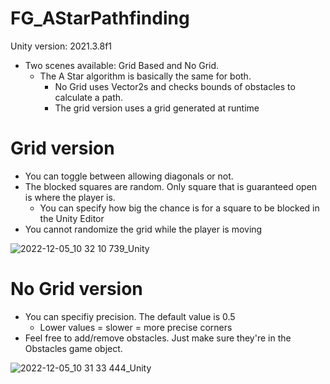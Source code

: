 # FG_AStarPathfinding

Unity version: 2021.3.8f1

- Two scenes available: Grid Based and No Grid. 
  - The A Star algorithm is basically the same for both.
    - No Grid uses Vector2s and checks bounds of obstacles to calculate a path.
    - The grid version uses a grid generated at runtime
 
 # Grid version
 
- You can toggle between allowing diagonals or not. 
- The blocked squares are random. Only square that is guaranteed open is where the player is.
  - You can specify how big the chance is for a square to be blocked in the Unity Editor
- You cannot randomize the grid while the player is moving

![2022-12-05_10 32 10 739_Unity](https://user-images.githubusercontent.com/1690265/205603061-ab59da46-e704-4365-8f7a-0fc3826a9b60.png)

 # No Grid version
- You can specifiy precision. The default value is 0.5
  - Lower values = slower = more precise corners
- Feel free to add/remove obstacles. Just make sure they're in the Obstacles game object.

![2022-12-05_10 31 33 444_Unity](https://user-images.githubusercontent.com/1690265/205603031-f7605baf-e999-4ad7-94e8-91996eb124b2.png)
